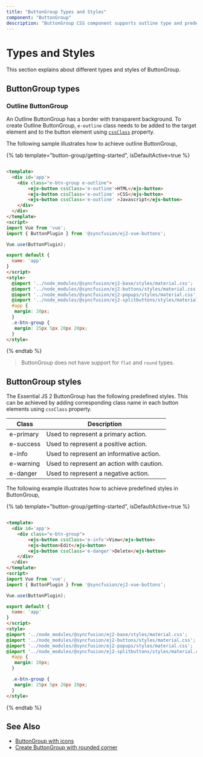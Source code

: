 ```yaml
---
title: "ButtonGroup Types and Styles"
component: "ButtonGroup"
description: "ButtonGroup CSS component supports outline type and predefined styles."
---
```


# Types and Styles

This section explains about different types and styles of ButtonGroup.

## ButtonGroup types

### Outline ButtonGroup

An Outline ButtonGroup has a border with transparent background. To create Outline ButtonGroup, `e-outline` class needs to
be added to the target element and to the button element using [`cssClass`](../api/button#cssclass) property.

The following sample illustrates how to achieve outline ButtonGroup,

{% tab template="button-group/getting-started", isDefaultActive=true %}

```html

<template>
  <div id='app'>
    <div class="e-btn-group e-outline">
        <ejs-button cssClass='e-outline'>HTML</ejs-button>
        <ejs-button cssClass='e-outline' >CSS</ejs-button>
        <ejs-button cssClass='e-outline' >Javascript</ejs-button>
    </div>
  </div>
</template>
<script>
import Vue from 'vue';
import { ButtonPlugin } from '@syncfusion/ej2-vue-buttons';

Vue.use(ButtonPlugin);

export default {
  name: 'app'
}
</script>
<style>
  @import '../node_modules/@syncfusion/ej2-base/styles/material.css';
  @import '../node_modules/@syncfusion/ej2-buttons/styles/material.css';
  @import '../node_modules/@syncfusion/ej2-popups/styles/material.css';
  @import '../node_modules/@syncfusion/ej2-splitbuttons/styles/material.css';
  #app {
   margin: 20px;
  }
  .e-btn-group {
   margin: 25px 5px 20px 20px;
  }
</style>

```

{% endtab %}

> ButtonGroup does not have support for `flat` and `round` types.

## ButtonGroup styles

The Essential JS 2 ButtonGroup has the following predefined styles. This can be achieved by adding corresponding class name in each
button elements using `cssClass` property.

| Class | Description |
| -------- | -------- |
| e-primary | Used to represent a primary action. |
| e-success | Used to represent a positive action. |
| e-info |  Used to represent an informative action. |
| e-warning | Used to represent an action with caution. |
| e-danger | Used to represent a negative action. |

The following example illustrates how to achieve predefined styles in ButtonGroup,

{% tab template="button-group/getting-started", isDefaultActive=true %}

```html

<template>
  <div id='app'>
    <div class="e-btn-group">
        <ejs-button cssClass='e-info'>View</ejs-button>
        <ejs-button>Edit</ejs-button>
        <ejs-button cssClass='e-danger'>Delete</ejs-button>
    </div>
  </div>
</template>
<script>
import Vue from 'vue';
import { ButtonPlugin } from '@syncfusion/ej2-vue-buttons';

Vue.use(ButtonPlugin);

export default {
  name: 'app'
}
</script>
<style>
@import '../node_modules/@syncfusion/ej2-base/styles/material.css';
@import '../node_modules/@syncfusion/ej2-buttons/styles/material.css';
@import '../node_modules/@syncfusion/ej2-popups/styles/material.css';
@import '../node_modules/@syncfusion/ej2-splitbuttons/styles/material.css';
  #app {
   margin: 20px;
  }

  .e-btn-group {
   margin: 25px 5px 20px 20px;
  }
</style>

```

{% endtab %}

## See Also

* [ButtonGroup with icons](./how-to/create-buttongroup-with-icons)
* [Create ButtonGroup with rounded corner](./how-to/create-buttongroup-with-rounded-corner)